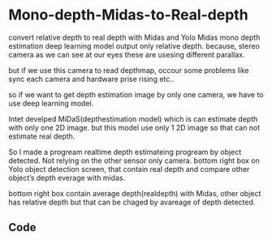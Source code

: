 # Mono-depth-Midas-to-Real-depth
convert relative depth to real depth with Midas and Yolo
Midas mono depth estimation deep learning model output only relative depth. because, stereo camera as we can see at our eyes these are usesing different parallax.

but if we use this camera to read depthmap, occour some problems like sync each camera and hardware prise rising etc..

so if we want to get depth estimation image by only one camera, we have to use deep learning model. 

Intet develped MiDaS(depthestimation model) which is can estimate depth with only one 2D image. but this model use only 1 2D image so that can not estimate real depth.

So I made a progream realtime depth estimateing progream by object detected. 
Not relying on the other sensor only camera. bottom right box on Yolo object detection screen, that contain real depth and compare other object’s depth everage with midas. 

bottom right box contain average depth(realdepth) with Midas, other object has relative depth but that can be chaged by avareage of depth detected. 

## Code
